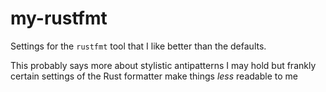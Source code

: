 # my-rustfmt
Settings for the `rustfmt` tool that I like better than the defaults.


This probably says more about stylistic antipatterns I may hold but frankly certain settings of the Rust formatter make things *less* readable to me
